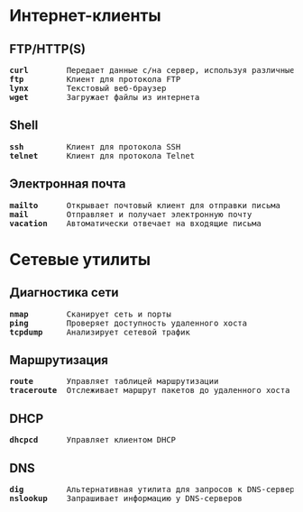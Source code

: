# Интернет-клиенты

## FTP/HTTP(S)
<pre>
<b>curl</b>        Передает данные с/на сервер, используя различные протоколы
<b>ftp</b>         Клиент для протокола FTP
<b>lynx</b>        Текстовый веб-браузер
<b>wget</b>        Загружает файлы из интернета
</pre>

## Shell
<pre>
<b>ssh</b>         Клиент для протокола SSH
<b>telnet</b>      Клиент для протокола Telnet
</pre>

## Электронная почта
<pre>
<b>mailto</b>      Открывает почтовый клиент для отправки письма
<b>mail</b>        Отправляет и получает электронную почту
<b>vacation</b>    Автоматически отвечает на входящие письма
</pre>

# Сетевые утилиты

## Диагностика сети
<pre>
<b>nmap</b>        Сканирует сеть и порты
<b>ping</b>        Проверяет доступность удаленного хоста
<b>tcpdump</b>     Анализирует сетевой трафик
</pre>

## Маршрутизация
<pre>
<b>route</b>       Управляет таблицей маршрутизации
<b>traceroute</b>  Отслеживает маршрут пакетов до удаленного хоста
</pre>

## DHCP
<pre>
<b>dhcpcd</b>      Управляет клиентом DHCP
</pre>

## DNS
<pre>
<b>dig</b>         Альтернативная утилита для запросов к DNS-серверам
<b>nslookup</b>    Запрашивает информацию у DNS-серверов
</pre>
